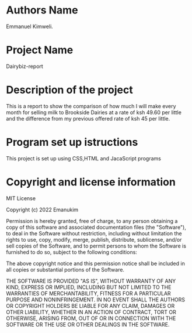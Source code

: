 # Authors Name
Emmanuel Kimweli.
# Project Name
Dairybiz-report
# Description of the project
This is a report to show the comparison of how much I will make every month  for selling milk to Brookside Dairies at a rate of ksh 49.60 per little and the difference from my previous offered rate  of ksh 45 per little.
# Program set up istructions
This project is set up using CSS,HTML and JacaScript programs
# Copyright and license information

MIT License

Copyright (c) 2022 Emanukim

Permission is hereby granted, free of charge, to any person obtaining a copy of this software and associated documentation files (the "Software"), to deal in the Software without restriction, including without limitation the rights to use, copy, modify, merge, publish, distribute, sublicense, and/or sell copies of the Software, and to permit persons to whom the Software is furnished to do so, subject to the following conditions:

The above copyright notice and this permission notice shall be included in all copies or substantial portions of the Software.

THE SOFTWARE IS PROVIDED "AS IS", WITHOUT WARRANTY OF ANY KIND, EXPRESS OR IMPLIED, INCLUDING BUT NOT LIMITED TO THE WARRANTIES OF MERCHANTABILITY, FITNESS FOR A PARTICULAR PURPOSE AND NONINFRINGEMENT. IN NO EVENT SHALL THE AUTHORS OR COPYRIGHT HOLDERS BE LIABLE FOR ANY CLAIM, DAMAGES OR OTHER LIABILITY, WHETHER IN AN ACTION OF CONTRACT, TORT OR OTHERWISE, ARISING FROM, OUT OF OR IN CONNECTION WITH THE SOFTWARE OR THE USE OR OTHER DEALINGS IN THE SOFTWARE.











